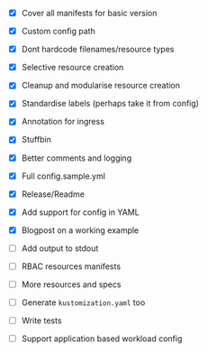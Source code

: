 - [X] Cover all manifests for basic version

- [X] Custom config path

- [X] Dont hardcode filenames/resource types

- [X] Selective resource creation

- [X] Cleanup and modularise resource creation

- [X] Standardise labels (perhaps take it from config)

- [X] Annotation for ingress

- [X] Stuffbin

- [X] Better comments and logging

- [X] Full config.sample.yml

- [X] Release/Readme

- [X] Add support for config in YAML

- [x] Blogpost on a working example

- [ ] Add output to stdout

- [ ] RBAC resources manifests

- [ ] More resources and specs

- [ ] Generate `kustomization.yaml` too

- [ ] Write tests

- [ ] Support application based workload config